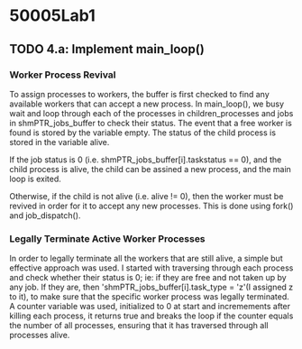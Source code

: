 # 50005Lab1
## TODO 4.a: Implement main_loop()

### Worker Process Revival
To assign processes to workers, the buffer is first checked to find any available workers that can accept a new process.
In main_loop(), we busy wait and loop through each of the processes in children_processes and jobs in shmPTR_jobs_buffer to check their status.
The event that a free worker is found is stored by the variable empty. The status of the child process is stored in the variable alive.

If the job status is 0 (i.e. shmPTR_jobs_buffer[i].taskstatus == 0), and the child process is alive, the child can be assined a new process, and the main loop is exited. 

Otherwise, if the child is not alive (i.e. alive != 0), then the worker must be revived in order for it to accept any new processes. This is done using fork() and job_dispatch().




### Legally Terminate Active Worker Processes
In order to legally terminate all the workers that are still alive, a simple but effective approach was used. I started with traversing through each process and check whether their status is 0; ie: if they are free and not taken up by any job. If they are, then 'shmPTR_jobs_buffer[i].task_type = 'z'(I assigned z to it), to make sure that the specific worker process was legally terminated. A counter variable was used, initialized to 0 at start and incremements after killing each process, it returns true and breaks the loop if the counter equals the number of all processes, ensuring that it has traversed through all processes alive.